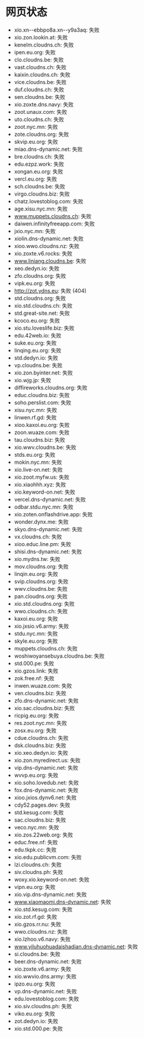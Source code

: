 # 网页状态
- xio.xn--ebbpo8a.xn--y9a3aq: 失败
- xio.zon.lookin.at: 失败
- kenelm.cloudns.ch: 失败
- ipen.eu.org: 失败
- clo.cloudns.be: 失败
- vast.cloudns.ch: 失败
- kaixin.cloudns.ch: 失败
- vice.cloudns.be: 失败
- duf.cloudns.ch: 失败
- sen.cloudns.be: 失败
- xio.zoxte.dns.navy: 失败
- zoot.unaux.com: 失败
- uto.cloudns.ch: 失败
- zoot.nyc.mn: 失败
- zote.cloudns.org: 失败
- skvip.eu.org: 失败
- miao.dns-dynamic.net: 失败
- bre.cloudns.ch: 失败
- edu.ezpz.work: 失败
- xongan.eu.org: 失败
- vercl.eu.org: 失败
- sch.cloudns.be: 失败
- virgo.cloudns.biz: 失败
- chatz.lovestoblog.com: 失败
- age.xisu.nyc.mn: 失败
- www.muppets.cloudns.ch: 失败
- daiwen.infinityfreeapp.com: 失败
- jxio.nyc.mn: 失败
- xiolin.dns-dynamic.net: 失败
- xioo.wwo.cloudns.nz: 失败
- xio.zoxte.v6.rocks: 失败
- www.liniang.cloudns.be: 失败
- xeo.dedyn.io: 失败
- zfo.cloudns.org: 失败
- vipk.eu.org: 失败
- http://zot.ydns.eu: 失败 (404)
- std.cloudns.org: 失败
- xio.std.cloudns.ch: 失败
- std.great-site.net: 失败
- kcoco.eu.org: 失败
- xio.stu.loveslife.biz: 失败
- edu.42web.io: 失败
- suke.eu.org: 失败
- linqing.eu.org: 失败
- std.dedyn.io: 失败
- vp.cloudns.be: 失败
- xio.zon.byinter.net: 失败
- xio.wjg.jp: 失败
- diffireworks.cloudns.org: 失败
- educ.cloudns.biz: 失败
- soho.perslist.com: 失败
- xisu.nyc.mn: 失败
- linwen.rf.gd: 失败
- xioo.kaxoi.eu.org: 失败
- zoon.wuaze.com: 失败
- tau.cloudns.biz: 失败
- xio.wwv.cloudns.be: 失败
- stds.eu.org: 失败
- mokin.nyc.mn: 失败
- xio.live-on.net: 失败
- xio.zoot.myfw.us: 失败
- xio.xiaohhh.xyz: 失败
- xio.keyword-on.net: 失败
- vercel.dns-dynamic.net: 失败
- odbar.stdu.nyc.mn: 失败
- xio.zoten.onflashdrive.app: 失败
- wonder.dynx.me: 失败
- skyo.dns-dynamic.net: 失败
- vx.cloudns.ch: 失败
- xioo.educ.line.pm: 失败
- shisi.dns-dynamic.net: 失败
- xio.mydns.tw: 失败
- mov.cloudns.org: 失败
- linqin.eu.org: 失败
- svip.cloudns.org: 失败
- wwv.cloudns.be: 失败
- pan.cloudns.org: 失败
- xio.std.cloudns.org: 失败
- wwo.cloudns.ch: 失败
- kaxoi.eu.org: 失败
- xio.jxsio.v6.army: 失败
- stdu.nyc.mn: 失败
- skyle.eu.org: 失败
- muppets.cloudns.ch: 失败
- woshiwoyansebuya.cloudns.be: 失败
- std.000.pe: 失败
- xio.gzos.link: 失败
- zok.free.nf: 失败
- inwen.wuaze.com: 失败
- ven.cloudns.biz: 失败
- zfo.dns-dynamic.net: 失败
- xio.sac.cloudns.biz: 失败
- ricpig.eu.org: 失败
- res.zoot.nyc.mn: 失败
- zosx.eu.org: 失败
- cdue.cloudns.ch: 失败
- dsk.cloudns.biz: 失败
- xio.xeo.dedyn.io: 失败
- xio.zon.myredirect.us: 失败
- vip.dns-dynamic.net: 失败
- wvvp.eu.org: 失败
- xio.soho.lovedub.net: 失败
- fox.dns-dynamic.net: 失败
- xioo.jxios.dynv6.net: 失败
- cdy52.pages.dev: 失败
- std.kesug.com: 失败
- sac.cloudns.biz: 失败
- veco.nyc.mn: 失败
- xio.zos.22web.org: 失败
- educ.free.nf: 失败
- edu.tkpk.cc: 失败
- xio.edu.publicvm.com: 失败
- lzi.cloudns.ch: 失败
- siv.cloudns.ph: 失败
- woxy.xio.keyword-on.net: 失败
- vipn.eu.org: 失败
- xio.vip.dns-dynamic.net: 失败
- www.xiaomaomi.dns-dynamic.net: 失败
- xio.std.kesug.com: 失败
- xio.zot.rf.gd: 失败
- xio.gzos.rr.nu: 失败
- wwo.cloudns.nz: 失败
- xio.lzhoo.v6.navy: 失败
- www.yiluhuohuadaishadian.dns-dynamic.net: 失败
- si.cloudns.be: 失败
- beer.dns-dynamic.net: 失败
- xio.zoxte.v6.army: 失败
- xio.wwvio.dns.army: 失败
- ipzo.eu.org: 失败
- vp.dns-dynamic.net: 失败
- edu.lovestoblog.com: 失败
- xio.siv.cloudns.ph: 失败
- viko.eu.org: 失败
- zot.dedyn.io: 失败
- xio.std.000.pe: 失败

